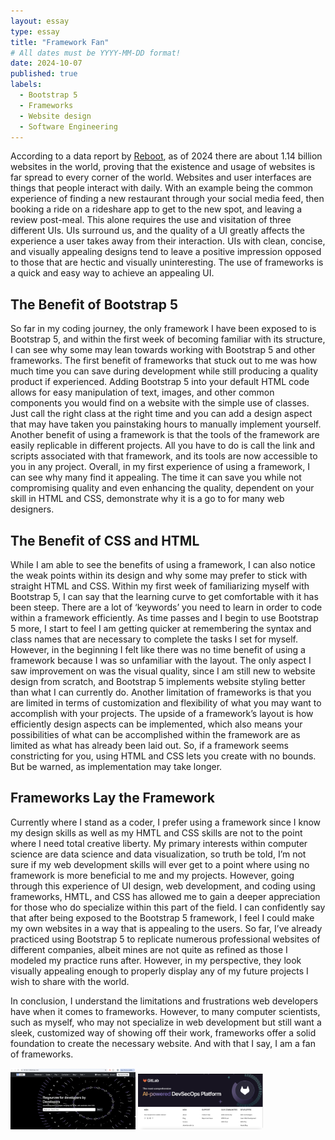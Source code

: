 ```yaml
---
layout: essay
type: essay
title: "Framework Fan"
# All dates must be YYYY-MM-DD format!
date: 2024-10-07
published: true
labels:
  - Bootstrap 5
  - Frameworks
  - Website design
  - Software Engineering
---
```


According to a data report by [Reboot](https://www.rebootonline.com/website-statistics/), as of 2024 there are about 1.14 billion websites in the world, proving that the existence and usage of websites is far spread to every corner of the world. Websites and user interfaces are things that people interact with daily.  With an example being the common experience of finding a new restaurant through your social media feed, then booking a ride on a rideshare app to get to the new spot, and leaving a review post-meal. This alone requires the use and visitation of three different UIs. UIs surround us, and the quality of a UI greatly affects the experience a user takes away from their interaction. UIs with clean, concise, and visually appealing designs tend to leave a positive impression opposed to those that are hectic and visually uninteresting. The use of frameworks is a quick and easy way to achieve an appealing UI.

## The Benefit of Bootstrap 5
So far in my coding journey, the only framework I have been exposed to is Bootstrap 5, and within the first week of becoming familiar with its structure, I can see why some may lean towards working with Bootstrap 5 and other frameworks. The first benefit of frameworks that stuck out to me was how much time you can save during development while still producing a quality product if experienced. Adding Bootstrap 5 into your default HTML code allows for easy manipulation of text, images, and other common components you would find on a website with the simple use of classes. Just call the right class at the right time and you can add a design aspect that may have taken you painstaking hours to manually implement yourself. Another benefit of using a framework is that the tools of the framework are easily replicable in different projects. All you have to do is call the link and scripts associated with that framework, and its tools are now accessible to you in any project. Overall, in my first experience of using a framework, I can see why many find it appealing. The time it can save you while not compromising quality and even enhancing the quality, dependent on your skill in HTML and CSS, demonstrate why it is a go to for many web designers. 

## The Benefit of CSS and HTML
While I am able to see the benefits of using a framework, I can also notice the weak points within its design and why some may prefer to stick with straight HTML and CSS. Within my first week of familiarizing myself with Bootstrap 5, I can say that the learning curve to get comfortable with it has been steep. There are a lot of ‘keywords’ you need to learn in order to code within a framework efficiently. As time passes and I begin to use Bootstrap 5 more, I start to feel I am getting quicker at remembering the syntax and class names that are necessary to complete the tasks I set for myself. However, in the beginning I felt like there was no time benefit of using a framework because I was so unfamiliar with the layout. The only aspect I saw improvement on was the visual quality, since I am still new to website design from scratch, and Bootstrap 5 implements website styling better than what I can currently do. Another limitation of frameworks is that you are limited in terms of customization and flexibility of what you may want to accomplish with your projects. The upside of a framework’s layout is how efficiently design aspects can be implemented, which also means your possibilities of what can be accomplished within the framework are as limited as what has already been laid out. So, if a framework seems constricting for you, using HTML and CSS lets you create with no bounds. But be warned, as implementation may take longer.

## Frameworks Lay the Framework
Currently where I stand as a coder, I prefer using a framework since I know my design skills as well as my HMTL and CSS skills are not to the point where I need total creative liberty. My primary interests within computer science are data science and data visualization, so truth be told, I’m not sure if my web development skills will ever get to a point where using no framework is more beneficial to me and my projects. However, going through this experience of UI design, web development, and coding using frameworks, HMTL, and CSS has allowed me to gain a deeper appreciation for those who do specialize within this part of the field. I can confidently say that after being exposed to the Bootstrap 5 framework, I feel I could make my own websites in a way that is appealing to the users. So far, I’ve already practiced using Bootstrap 5 to replicate numerous professional websites of different companies, albeit mines are not quite as refined as those I modeled my practice runs after. However, in my perspective, they look visually appealing enough to properly display any of my future projects I wish to share with the world. 

In conclusion, I understand the limitations and frustrations web developers have when it comes to frameworks. However, to many computer scientists, such as myself, who may not specialize in web development but still want a sleek, customized way of showing off their work, frameworks offer a solid foundation to create the necessary website. And with that I say, I am a fan of frameworks. 

<img width="200px" class="rounded float-start pe-4" src="../img/bootstrap-1.jpg">
<img width="200px" class="rounded float-start pe-4" src="../img/bootstrap-2.jpg">


